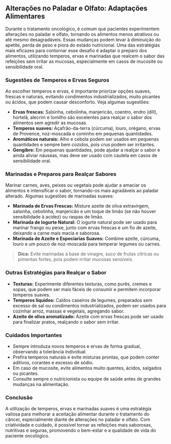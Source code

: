 
## Alterações no Paladar e Olfato: Adaptações Alimentares

Durante o tratamento oncológico, é comum que pacientes experimentem alterações no paladar e olfato, tornando os alimentos menos atrativos ou até mesmo desagradáveis. Essas mudanças podem levar à diminuição do apetite, perda de peso e piora do estado nutricional. Uma das estratégias mais eficazes para contornar esse desafio é adaptar o preparo dos alimentos, utilizando temperos, ervas e marinadas que realcem o sabor das refeições sem irritar as mucosas, especialmente em casos de mucosite ou sensibilidade oral.

### Sugestões de Temperos e Ervas Seguros

Ao escolher temperos e ervas, é importante priorizar opções suaves, frescas e naturais, evitando condimentos industrializados, muito picantes ou ácidos, que podem causar desconforto. Veja algumas sugestões:

- **Ervas frescas:** Salsinha, cebolinha, manjericão, coentro, endro (dill), hortelã, alecrim e tomilho são excelentes para realçar o sabor dos alimentos sem agredir as mucosas.
- **Temperos suaves:** Açafrão-da-terra (cúrcuma), louro, orégano, ervas de Provence, noz-moscada e cominho em pequenas quantidades.
- **Aromáticos naturais:** Alho e cebola podem ser usados em pequenas quantidades e sempre bem cozidos, pois crus podem ser irritantes.
- **Gengibre:** Em pequenas quantidades, pode ajudar a realçar o sabor e ainda aliviar náuseas, mas deve ser usado com cautela em casos de sensibilidade oral.

### Marinadas e Preparos para Realçar Sabores

Marinar carnes, aves, peixes ou vegetais pode ajudar a amaciar os alimentos e intensificar o sabor, tornando-os mais agradáveis ao paladar alterado. Algumas sugestões de marinadas suaves:

- **Marinada de Ervas Frescas:** Misture azeite de oliva extravirgem, salsinha, cebolinha, manjericão e um toque de limão (se não houver sensibilidade à acidez) ou raspas de limão.
- **Marinada de Iogurte Natural:** O iogurte natural pode ser usado para marinar frango ou peixe, junto com ervas frescas e um fio de azeite, deixando a carne mais macia e saborosa.
- **Marinada de Azeite e Especiarias Suaves:** Combine azeite, cúrcuma, louro e um pouco de noz-moscada para temperar legumes ou carnes.

> **Dica:** Evite marinadas à base de vinagre, suco de frutas cítricas ou pimentas fortes, pois podem irritar mucosas sensíveis.

### Outras Estratégias para Realçar o Sabor

- **Texturas:** Experimente diferentes texturas, como purês, cremes e sopas, que podem ser mais fáceis de consumir e permitem incorporar temperos suaves.
- **Temperos líquidos:** Caldos caseiros de legumes, preparados sem excesso de sal ou condimentos industrializados, podem ser usados para cozinhar arroz, massas e vegetais, agregando sabor.
- **Azeite de oliva aromatizado:** Azeite com ervas frescas pode ser usado para finalizar pratos, realçando o sabor sem irritar.

### Cuidados Importantes

- Sempre introduza novos temperos e ervas de forma gradual, observando a tolerância individual.
- Prefira temperos naturais e evite misturas prontas, que podem conter aditivos, corantes e excesso de sódio.
- Em caso de mucosite, evite alimentos muito quentes, ácidos, salgados ou picantes.
- Consulte sempre o nutricionista ou equipe de saúde antes de grandes mudanças na alimentação.

### Conclusão

A utilização de temperos, ervas e marinadas suaves é uma estratégia valiosa para melhorar a aceitação alimentar durante o tratamento do câncer, especialmente diante de alterações no paladar e olfato. Com criatividade e cuidado, é possível tornar as refeições mais saborosas, nutritivas e seguras, promovendo o bem-estar e a qualidade de vida do paciente oncológico.
```
